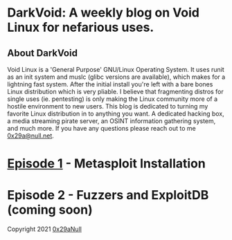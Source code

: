 # DarkVoid: A weekly blog on Void Linux for nefarious uses.

## About DarkVoid
Void Linux is a 'General Purpose' GNU/Linux Operating System. It uses runit
as an init system and muslc (glibc versions are available), which makes for
a lightning fast system. After the initial install you're left with a bare
bones Linux distribution which is very pliable. I believe that fragmenting
distros for single uses (ie. pentesting) is only making the Linux community
more of a hostile environment to new users. This blog is dedicated to turning
my favorite Linux distribution in to anything you want. A dedicated hacking
box, a media streaming pirate server, an OSINT information gathering system,
and much more. If you have any questions please reach out to me [0x29a@null.net](0x29a@null.net).

# [Episode 1](https://) - Metasploit Installation
# Episode 2 - Fuzzers and ExploitDB (coming soon)

Copyright 2021 [0x29aNull](0x29a@null.net) 
